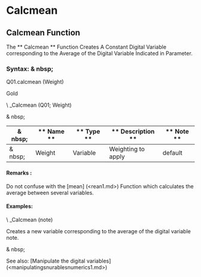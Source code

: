 # Calcmean

## Calcmean Function

The ** Calcmean ** Function Creates A Constant Digital Variable corresponding to the Average of the Digital Variable Indicated in Parameter.

### Syntax: & nbsp;

Q01.calcmean (Weight)

Gold

\ _Calcmean (Q01; Weight)

& nbsp;

|& nbsp;|** Name ** |** Type ** |** Description ** |** Note ** |
|--- |--- |--- |--- |--- |
|& nbsp;|Weight |Variable |Weighting to apply |default |


#### Remarks :

Do not confuse with the [mean] (<rean1.md>) Function which calculates the average between several variables.

#### Examples:

\ _Calcmean (note)

Creates a new variable corresponding to the average of the digital variable note.

& nbsp;

See also: [Manipulate the digital variables] (<manipulatingsnurablesnumerics1.md>)